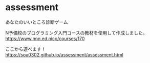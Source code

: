 # assessment
あなたのいいところ診断ゲーム

N予備校のプログラミング入門コースの教材を使用して作成しました。<br>
https://www.nnn.ed.nico/courses/170

ここから遊べます！<br>
https://sou0302.github.io/assessment/assessment.html
